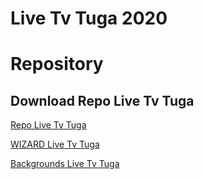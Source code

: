 # Live Tv Tuga 2020
Repository
=======
## Download Repo Live Tv Tuga

[Repo Live Tv Tuga](https://github.com/RuiFerreir/Live-Tv-Tuga-2020/blob/master/Repo/repository.LiveTvTuga/repository.LiveTvTuga-1.5.zip) 


[WIZARD Live Tv Tuga](https://github.com/RuiFerreir/Live-Tv-Tuga-2020/raw/master/Repo/plugin.program.WIZARDLiveTvTuga/plugin.program.WIZARDLiveTvTuga-1.1.1.zip) 


[Backgrounds Live Tv Tuga](https://github.com/RuiFerreir/Live-Tv-Tuga-2020/tree/master/Backgrounds)

